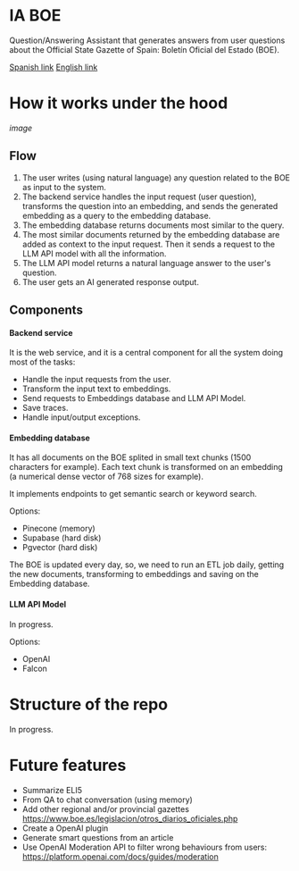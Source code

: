 # IA BOE

Question/Answering Assistant that generates answers from user questions about the Official State Gazette 
of Spain: Boletín Oficial del Estado (BOE).

[Spanish link](https://www.boe.es)
[English link](https://www.boe.es/index.php?lang=en)

# How it works under the hood

*image*

## Flow

1. The user writes (using natural language) any question related to the BOE as input to the system.
2. The backend service handles the input request (user question), transforms the question into an embedding, and sends the generated embedding as a query to the embedding database.
3. The embedding database returns documents most similar to the query.
4. The most similar documents returned by the embedding database are added as context to the input request. Then it sends a request to the LLM API model with all the information.
5. The LLM API model returns a natural language answer to the user's question. 
6. The user gets an AI generated response output.

## Components

#### Backend service

It is the web service, and it is a central component for all the system doing most of the tasks:

* Handle the input requests from the user.
* Transform the input text to embeddings.
* Send requests to Embeddings database and LLM API Model.
* Save traces.
* Handle input/output exceptions.

#### Embedding database

It has all documents on the BOE splited in small text chunks (1500 characters for example). 
Each text chunk is transformed on an embedding (a numerical dense vector of 768 sizes for 
example).

It implements endpoints to get semantic search or keyword search.

Options:
* Pinecone (memory)
* Supabase (hard disk)
* Pgvector (hard disk)

The BOE is updated every day, so, we need to run an ETL job daily, getting the new documents, transforming to embeddings and saving on the Embedding database.

#### LLM API Model

In progress.

Options:
* OpenAI
* Falcon

# Structure of the repo

In progress.

# Future features

* Summarize ELI5
* From QA to chat conversation (using memory)
* Add other regional and/or provincial gazettes https://www.boe.es/legislacion/otros_diarios_oficiales.php
* Create a OpenAI plugin
* Generate smart questions from an article
* Use OpenAI Moderation API to filter wrong behaviours from users: https://platform.openai.com/docs/guides/moderation
